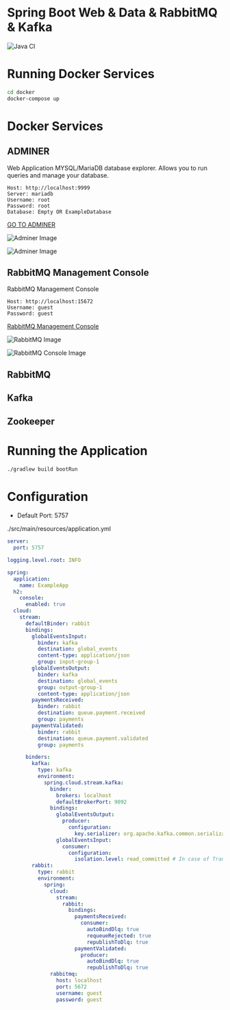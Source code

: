 # Spring Boot Web & Data & RabbitMQ & Kafka

![Java CI](https://github.com/ricardo-ribeiro/SpringBootWebRabbitMQAndKafka/workflows/Java%20CI/badge.svg)





# Running Docker Services

```bash
cd docker
docker-compose up
```

# Docker Services


## ADMINER

Web Application MYSQL/MariaDB database explorer.
Allows you to run queries and manage your database.

```
Host: http://localhost:9999
Server: mariadb
Username: root
Password: root
Database: Empty OR ExampleDatabase
```

[GO TO ADMINER](http://localhost:9999)


![Adminer Image](../master/docs/adminer/Adminer.png)

![Adminer Image](../master/docs/adminer/AdminerConsole.png)


## RabbitMQ Management Console

RabbitMQ Management Console

```
Host: http://localhost:15672
Username: guest
Password: guest
```

[RabbitMQ Management Console](http://localhost:15672)

![RabbitMQ Image](../master/docs/rabbitmq/RabbitLogin.png)

![RabbitMQ Console Image](../master/docs/rabbitmq/RabbitConsole.png)



## RabbitMQ
## Kafka
## Zookeeper

# Running the Application
```bash
./gradlew build bootRun
```

# Configuration


- Default Port: 5757

./src/main/resources/application.yml

```yml
server:
  port: 5757

logging.level.root: INFO

spring:
  application:
    name: ExampleApp
  h2:
    console:
      enabled: true
  cloud:
    stream:
      defaultBinder: rabbit
      bindings:
        globalEventsInput:
          binder: kafka
          destination: global_events
          content-type: application/json
          group: input-group-1
        globalEventsOutput:
          binder: kafka
          destination: global_events
          group: output-group-1
          content-type: application/json
        paymentsReceived:
          binder: rabbit
          destination: queue.payment.received
          group: payments
        paymentValidated:
          binder: rabbit
          destination: queue.payment.validated
          group: payments

      binders:
        kafka:
          type: kafka
          environment:
            spring.cloud.stream.kafka:
              binder:
                brokers: localhost
                defaultBrokerPort: 9092
              bindings:
                globalEventsOutput:
                  producer:
                    configuration:
                      key.serializer: org.apache.kafka.common.serialization.StringSerializer
                globalEventsInput:
                  consumer:
                    configuration:
                      isolation.level: read_committed # In case of Transactional Produced, Otherwise read_uncommitted
        rabbit:
          type: rabbit
          environment:
            spring:
              cloud:
                stream:
                  rabbit:
                    bindings:
                      paymentsReceived:
                        consumer:
                          autoBindDlq: true
                          requeueRejected: true
                          republishToDlq: true
                      paymentValidated:
                        producer:
                          autoBindDlq: true
                          republishToDlq: true
              rabbitmq:
                host: localhost
                port: 5672
                username: guest
                password: guest
```


